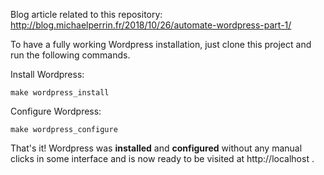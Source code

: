 Blog article related to this repository: http://blog.michaelperrin.fr/2018/10/26/automate-wordpress-part-1/

To have a fully working Wordpress installation, just clone this project and run the following commands.

Install Wordpress:

    make wordpress_install

Configure Wordpress:

    make wordpress_configure

That's it! Wordpress was **installed** and **configured** without any manual
clicks in some interface and is now ready to be visited at http://localhost .
